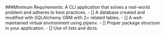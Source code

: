 ###Minimum Requirements:
    A CLI application that solves a real-world problem and adheres to best practices. 
    - [] A database created and modified with SQLAlchemy ORM with 2+ related tables.
    - [] A well-maintained virtual environment using pipenv.
    - [] Proper package structure in your application.
    - [] Use of lists and dicts. 



